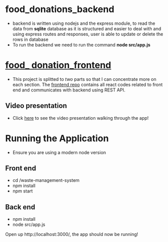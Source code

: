 # food_donations_backend
* backend is written using nodejs and the express module, to read the data from __sqlite__ database as it is structured and easier to deal with and using express routes and responses, user is able to update or delete the rows in database
* To run the backend we need to run the command **node src/app.js**

# [food_ donation_frontend](https://github.com/masoudz88/food_donations_frontend/)
* This project is splitted to *two* parts so that I can concentrate more on each section. The [frontend repo](https://github.com/masoudz88/food_donations_frontend/) contains all react codes related to front end and communicates with backend using REST API.
## Video presentation
* Click [here](https://www.loom.com/share/86d2fcf2dcea44b6b891d228f3e8222b?sid=08cd923d-adbe-4c03-8337-bb517740c5f2) to see the video presentation walking through the app!
# Running the Application
* Ensure you are using a modern node version
## Front end
* cd /waste-management-system
* npm install
* npm start
## Back end
* npm install
* node src/app.js

Open up http://localhost:3000/, the app should now be running!
